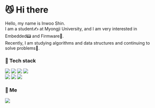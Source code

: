 

   # :smirk_cat: Hi there   
   
   Hello, my name is Inwoo Shin.   
   I am a student✍️ at Myongji University, and I am very interested in Embedded📟 and Firmware🐧.   
   Recently, I am studying algorithms and data structures and continuing to solve problems📝.   
   
   ### 🦝 Tech stack
   
   <img src="https://img.shields.io/badge/C-A8B9CC?style=flat-red&logo=C&logoColor=white"/></a> 
   <img src="https://img.shields.io/badge/C++-00599C?style=flat-red&logo=C%2B%2B&logoColor=white"/></a> 
   <img src="https://img.shields.io/badge/Python-3776AB?style=flat-red&logo=Python&logoColor=white"/></a> 
   <img src="https://img.shields.io/badge/Javascript-ffb13b?style=flat-red&logo=javascript&logoColor=white"/></a>   
   <img src="https://img.shields.io/badge/OpenCV-5C3EE8?style=flat-red&logo=Opencv"/></a> 
   <img src="https://img.shields.io/badge/OpenGL-5586A4?style=flat-red&logo=Opengl&logoColor=white"/></a> 
   <img src="https://img.shields.io/badge/Linux-FCC624?style=flat-red&logo=Linux&logoColor=black"/></a>
   
   ### 🦓 Me
   <a href="https://www.instagram.com/inw117/"><img src="https://img.shields.io/badge/Instagram-E4405F?style=flat-red&logo=Instagram&logoColor=white&link=https://www.instagram.com/inw117/"/></a>
   <!--
**inwooshin/inwooshin** is a ✨ _special_ ✨ repository because its `README.md` (this file) appears on your GitHub profile.

Here are some ideas to get you started:

- 🔭 I’m currently working on ...
- 🌱 I’m currently learning ...
- 👯 I’m looking to collaborate on ...
- 🤔 I’m looking for help with ...
- 💬 Ask me about ...
- 📫 How to reach me: ...
- 😄 Pronouns: ...
- ⚡ Fun fact: ...
-->
